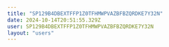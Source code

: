 ```yaml
---
title: "SP129B4DBEXTFFP1Z0TFHMWPVAZBFBZQRDKE7Y32N"
date: 2024-10-14T20:51:55.329Z
user: SP129B4DBEXTFFP1Z0TFHMWPVAZBFBZQRDKE7Y32N
layout: "users"
---
```

    